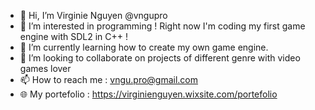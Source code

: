 - 👋 Hi, I’m Virginie Nguyen @vngupro
- 👀 I’m interested in programming ! Right now I'm coding my first game engine with SDL2 in C++ !
- 🌱 I’m currently learning how to create my own game engine.
- 💞️ I’m looking to collaborate on projects of different genre with video games lover
- 📫 How to reach me : vngu.pro@gmail.com
- 🌐 My portefolio : https://virginienguyen.wixsite.com/portefolio
